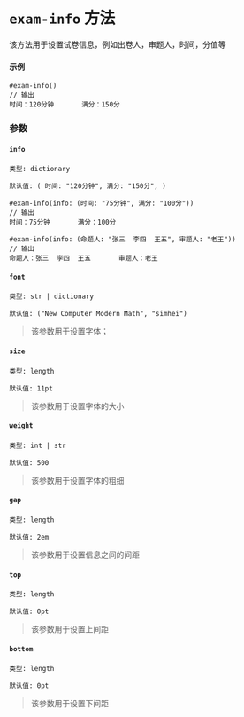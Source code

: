 # `exam-info` 方法

该方法用于设置试卷信息，例如出卷人，审题人，时间，分值等

#### 示例
```typst
#exam-info()
// 输出
时间：120分钟       满分：150分
```

### 参数

#### `info`

`类型: dictionary`

`默认值: (
    时间: "120分钟",
    满分: "150分",
  )`

  ```typst
#exam-info(info: (时间: "75分钟", 满分: "100分"))
// 输出
时间：75分钟       满分：100分

#exam-info(info: (命题人: "张三  李四  王五", 审题人: "老王"))
// 输出
命题人：张三  李四  王五       审题人：老王
```

#### `font`

`类型: str | dictionary`

`默认值: ("New Computer Modern Math", "simhei")`

>该参数用于设置字体；

#### `size`

`类型: length`

`默认值: 11pt`

>该参数用于设置字体的大小

#### `weight`

`类型: int | str`

`默认值: 500`

>该参数用于设置字体的粗细

#### `gap`

`类型: length`

`默认值: 2em`

>该参数用于设置信息之间的间距

#### `top`

`类型: length`

`默认值: 0pt`

>该参数用于设置上间距

#### `bottom`

`类型: length`

`默认值: 0pt`

>该参数用于设置下间距